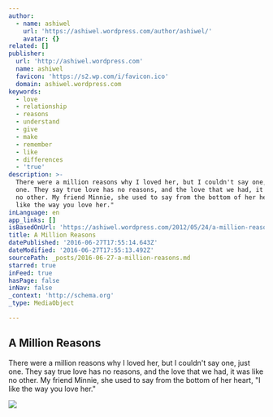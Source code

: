 ```yaml
---
author:
  - name: ashiwel
    url: 'https://ashiwel.wordpress.com/author/ashiwel/'
    avatar: {}
related: []
publisher:
  url: 'http://ashiwel.wordpress.com'
  name: ashiwel
  favicon: 'https://s2.wp.com/i/favicon.ico'
  domain: ashiwel.wordpress.com
keywords:
  - love
  - relationship
  - reasons
  - understand
  - give
  - make
  - remember
  - like
  - differences
  - 'true'
description: >-
  There were a million reasons why I loved her, but I couldn't say one, just
  one. They say true love has no reasons, and the love that we had, it was like
  no other. My friend Minnie, she used to say from the bottom of her heart, "I
  like the way you love her."
inLanguage: en
app_links: []
isBasedOnUrl: 'https://ashiwel.wordpress.com/2012/05/24/a-million-reasons/'
title: A Million Reasons
datePublished: '2016-06-27T17:55:14.643Z'
dateModified: '2016-06-27T17:55:13.492Z'
sourcePath: _posts/2016-06-27-a-million-reasons.md
starred: true
inFeed: true
hasPage: false
inNav: false
_context: 'http://schema.org'
_type: MediaObject

---
```

<article style=""><h1>A Million Reasons</h1><p>There were a million reasons why I loved her, but I couldn't say one, just one. They say true love has no reasons, and the love that we had, it was like no other. My friend Minnie, she used to say from the bottom of her heart, "I like the way you love her."</p><img src="https://i2.wp.com/ashiwel.files.wordpress.com/2012/05/cracked20woman202.png?fit=440%2C330" /></article>